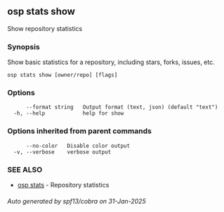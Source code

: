 ## osp stats show

Show repository statistics

### Synopsis

Show basic statistics for a repository, including stars, forks, issues, etc.

```
osp stats show [owner/repo] [flags]
```

### Options

```
      --format string   Output format (text, json) (default "text")
  -h, --help            help for show
```

### Options inherited from parent commands

```
      --no-color   Disable color output
  -v, --verbose    verbose output
```

### SEE ALSO

* [osp stats](osp_stats.md)	 - Repository statistics

###### Auto generated by spf13/cobra on 31-Jan-2025

